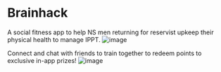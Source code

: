 # Brainhack
A social fitness app to help NS men returning for reservist upkeep their physical health to manage IPPT.
![image](https://user-images.githubusercontent.com/82921640/173605571-9b88403f-0fff-4e24-882f-7f1164de0be0.png)

Connect and chat with friends to train together to redeem points to exclusive in-app prizes!
![image](https://user-images.githubusercontent.com/82921640/173606194-2d17732b-4abf-4517-8d45-a31f02f03c6a.png)

